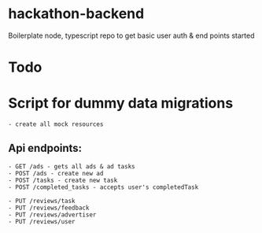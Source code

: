 # hackathon-backend
Boilerplate node, typescript repo to get basic user auth &amp; end points started

# Todo

# Script for dummy data migrations
    - create all mock resources

## Api endpoints:
    - GET /ads - gets all ads & ad tasks
    - POST /ads - create new ad
    - POST /tasks - create new task
    - POST /completed_tasks - accepts user's completedTask

    - PUT /reviews/task
    - PUT /reviews/feedback
    - PUT /reviews/advertiser
    - PUT /reviews/user
